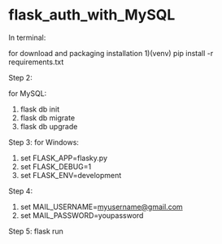 # flask_auth_with_MySQL

In terminal:

for download and packaging installation
1)(venv) pip install -r requirements.txt


Step 2:

for MySQL: 
1) flask db init
2) flask db migrate
3) flask db upgrade

Step 3:
for Windows:
1) set FLASK_APP=flasky.py
2) set FLASK_DEBUG=1
3) set FLASK_ENV=development

Step 4:
1) set MAIL_USERNAME=myusername@gmail.com
2) set MAIL_PASSWORD=youpassword

Step 5:
  flask run
